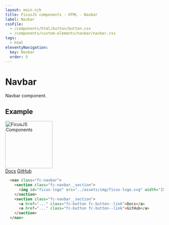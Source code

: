 ```yaml
---
layout: main.njk
title: FicusJS components - HTML - Navbar
label: Navbar
cssFile:
  - /components/html/button/button.css
  - /components/custom-elements/navbar/navbar.css
tags:
  - html
eleventyNavigation:
  key: Navbar
  order: 5
---
```

# Navbar

Navbar component.

## Example

<div class="fd-component-container">
  <nav class="fc-navbar" style="width: 100%">
    <section class="fc-navbar__section">
      <img id="ficus-logo" src="../assets/img/ficus-logo.svg" width="150" alt="FicusJS Components">
      <img id="ficus-logo-white" src="../assets/img/ficus-logo-white.svg" width="150" alt="FicusJS Components" style="display: none;">
    </section>
    <section class="fc-navbar__section">
      <a href="..." class="fc-button fc-button--link">Docs</a>
      <a href="..." class="fc-button fc-button--link">GitHub</a>
    </section>
  </nav>
</div>

```html
  <nav class="fc-navbar">
    <section class="fc-navbar__section">
      <img id="ficus-logo" src="../assets/img/ficus-logo.svg" width="150" alt="FicusJS Components">
    </section>
    <section class="fc-navbar__section">
      <a href="..." class="fc-button fc-button--link">Docs</a>
      <a href="..." class="fc-button fc-button--link">GitHub</a>
    </section>
  </nav>
```

